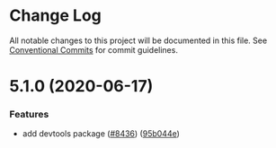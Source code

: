 # Change Log

All notable changes to this project will be documented in this file.
See [Conventional Commits](https://conventionalcommits.org) for commit guidelines.

# 5.1.0 (2020-06-17)


### Features

* add devtools package ([#8436](https://github.com/react-navigation/react-navigation/issues/8436)) ([95b044e](https://github.com/react-navigation/react-navigation/commit/95b044ecf95939f40ced4da740a365140b3952b7))
